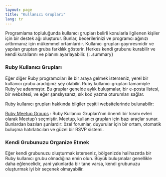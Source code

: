 ```yaml
---
layout: page
title: "Kullanıcı Grupları"
lang: tr
---
```


Programlama topluluğunda kullanıcı grupları belirli konularla ilgilenen kişiler
için bir destek ağı oluşturur. Bunlar, becerilerinizi ve programcı ağınızı
arttırmanız için mükemmel ortamlardır. Kullanıcı grupları gayrıresmidir ve
yapıları gruptan gruba farklılık gösterir. Herkes kendi grubunu kurabilir ve
kendi kurallarını ve planını ayarlayabilir.
{: .summary}

### Ruby Kullanıcı Grupları

Eğer diğer Ruby programcıları ile bir araya gelmek isterseniz, yerel bir
kullanıcı grubu aradığınız şey olabilir. Ruby kullanıcı grupları tamamiyle
Ruby'ye adanmıştır. Bu gruplar genelde aylık buluşmalar, bir e-posta listesi,
bir websitesi, ve eğer şanslıysanız, sık kod yazma oturumları sağlar.

Ruby kullanıcı grupları hakkında bilgiler çeşitli websitelerinde bulunabilir:

[Ruby Meetup Groups][1]
: Ruby Kullanıcı Grupları'nın önemli bir kısmı evleri olarak Meetup'ı
  seçmiştir. Meetup, kullanıcı grupları için bazı araçlar sunar. Bunlardan
  bazıları şunlardır: özel forumlar, duyurular için bir ortam, otomatik buluşma
  hatırlatıcıları ve güzel bir RSVP sistemi.

### Kendi Grubunuzu Organize Etmek

Eğer kendi grubunuzu oluşturmak isterseniz, bölgenizde halihazırda bir Ruby
kullanıcı grubu olmadığına emin olun. Büyük buluşmalar genellikle daha
eğlencelidir, yani yakınlarda bir tane varsa, kendi grubunuzu oluşturmak iyi
bir seçenek olmayabilir.



[1]: https://ruby.meetup.com
